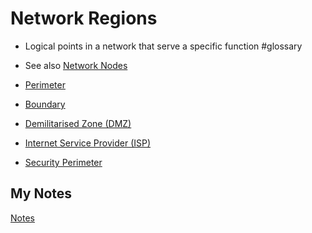 # Network Regions
- Logical points in a network that serve a specific function #glossary

- See also [Network Nodes](network-nodes.md)

- [Perimeter](perimeter.md)
- [Boundary](boundary.md)
- [Demilitarised Zone (DMZ)](demilitarized-zone.md)
- [Internet Service Provider (ISP)](internet-service-provider.md)
- [Security Perimeter](security-perimeter.md)
## My Notes
[Notes](mynotes/network-regions-notes.md)

